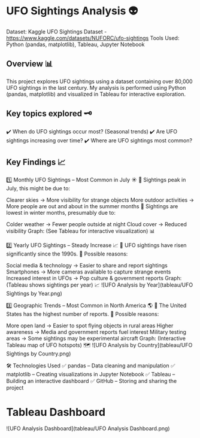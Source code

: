 # UFO Sightings Analysis 👽
Dataset: Kaggle UFO Sightings Dataset - https://www.kaggle.com/datasets/NUFORC/ufo-sightings
Tools Used: Python (pandas, matplotlib), Tableau, Jupyter Notebook

## Overview 📊 
This project explores UFO sightings using a dataset containing over 80,000 UFO sightings in the last century.
My analysis is performed using Python (pandas, matplotlib) and visualized in Tableau for interactive exploration.

## Key topics explored 🗝️
✔️ When do UFO sightings occur most? (Seasonal trends)
✔️ Are UFO sightings increasing over time?
✔️ Where are UFO sightings most common?

## Key Findings 📈
1️⃣ Monthly UFO Sightings – Most Common in July ☀️
🔹 Sightings peak in July, this might be due to:

Clearer skies → More visibility for strange objects
More outdoor activities → More people are out and about in the summer months
🔹 Sightings are lowest in winter months, presumably due to:

Colder weather → Fewer people outside at night
Cloud cover → Reduced visibility
Graph: (See Tableau for interactive visualization) 📊

2️⃣ Yearly UFO Sightings – Steady Increase 📈
🔹 UFO sightings have risen significantly since the 1990s.
🔹 Possible reasons:

Social media & technology → Easier to share and report sightings
Smartphones → More cameras available to capture strange events
Increased interest in UFOs → Pop culture & government reports
Graph: (Tableau shows sightings per year) 📈
![UFO Analysis by Year](tableau/UFO Sightings by Year.png)


3️⃣ Geographic Trends – Most Common in North America 🌎
🔹 The United States has the highest number of reports.
🔹 Possible reasons:

More open land → Easier to spot flying objects in rural areas
Higher awareness → Media and government reports fuel interest
Military testing areas → Some sightings may be experimental aircraft
Graph: (Interactive Tableau map of UFO hotspots) 🗺️
![UFO Analysis by Country](tableau/UFO Sightings by Country.png)

🛠️ Technologies Used
✅ pandas – Data cleaning and manipulation
✅ matplotlib – Creating visualizations in Jupyter Notebook
✅ Tableau – Building an interactive dashboard
✅ GitHub – Storing and sharing the project

# Tableau Dashboard
![UFO Analysis Dashboard](tableau/UFO Analysis Dashboard.png)

